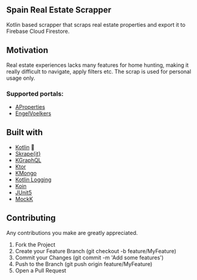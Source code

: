 ## Spain Real Estate Scrapper
Kotlin based scrapper that scraps real estate properties and export it to Firebase Cloud Firestore.

## Motivation
Real estate experiences lacks many features for home hunting, making it really difficult to navigate, apply filters etc. The scrap is used for personal usage only.

### Supported portals:
- [AProperties](https://www.aproperties.es/)
- [EngelVoelkers](https://www.engelvoelkers.com/)

## Built with
- [Kotlin](https://kotlinlang.org/) :rocket:
- [Skrape{it}](https://github.com/skrapeit/skrape.it)
- [KGraphQL](https://kgraphql.io/)
- [Ktor](https://ktor.io/)
- [KMongo](https://litote.org/kmongo/)
- [Kotlin Logging](https://github.com/MicroUtils/kotlin-logging)
- [Koin](https://github.com/InsertKoinIO/koin)
- [JUnit5](https://junit.org/junit5/docs/current/user-guide/)
- [MockK](https://mockk.io/)

## Contributing
Any contributions you make are greatly appreciated.

1. Fork the Project
2. Create your Feature Branch (git checkout -b feature/MyFeature)
3. Commit your Changes (git commit -m 'Add some features')
4. Push to the Branch (git push origin feature/MyFeature)
5. Open a Pull Request
